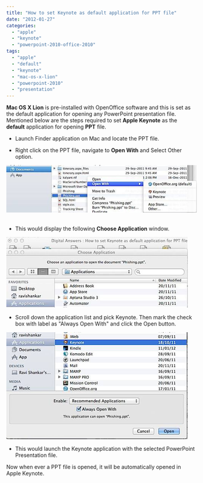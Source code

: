 ```yaml
---
title: "How to set Keynote as default application for PPT file"
date: "2012-01-27"
categories: 
  - "apple"
  - "keynote"
  - "powerpoint-2010-office-2010"
tags: 
  - "apple"
  - "default"
  - "keynote"
  - "mac-os-x-lion"
  - "powerpoint-2010"
  - "presentation"
---
```


**Mac OS X Lion** is pre-installed with OpenOffice software and this is set as the default application for opening any PowerPoint presentation file. Mentioned below are the steps required to set **Apple Keynote** as the **default** application for opening **PPT** file.

- Launch Finder application on Mac and locate the PPT file.

- Right click on the PPT file, navigate to **Open With** and Select Other option.

![201201271605.jpg](/assets/images/201201271605.jpg)  

- This would display the following **Choose Application** window.

![201201271607.jpg](/assets/images/201201271607.jpg)

- Scroll down the application list and pick Keynote. Then mark the check box with label as "Always Open With" and click the Open button.

![201201271609.jpg](/assets/images/201201271609.jpg)

- This would launch the Keynote application with the selected PowerPoint Presentation file.

Now when ever a PPT file is opened, it will be automatically opened in Apple Keynote.

